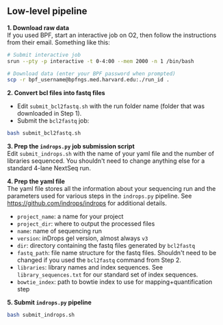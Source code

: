 ## Low-level pipeline
<b> 1. Download raw data </b>  
If you used BPF, start an interactive job on O2, then follow the instructions from their email. Something like this:
```bash
# Submit interactive job
srun --pty -p interactive -t 0-4:00 --mem 2000 -n 1 /bin/bash

# Download data (enter your BPF password when prompted)
scp -r bpf_username@bpfngs.med.harvard.edu:./run_id . 

```

<b> 2. Convert bcl files into fastq files  </b>  
- Edit `submit_bcl2fastq.sh` with the run folder name (folder that was downloaded in Step 1).  
- Submit the `bcl2fastq` job:
```bash 
bash submit_bcl2fastq.sh
```

<b> 3. Prep the `indrops.py` job submission script </b>  
Edit `submit_indrops.sh` with the name of your yaml file and the number of libraries sequenced. You shouldn't need to change anything else for a standard 4-lane NextSeq run. 

<b> 4. Prep the yaml file </b>  
The yaml file stores all the information about your sequencing run and the parameters used for various steps in the `indrops.py` pipeline. See https://github.com/indrops/indrops for additional details.
- `project_name`: a name for your project
- `project_dir`: where to output the processed files
- `name`: name of sequencing run
- `version`: inDrops gel version, almost always `v3`  
- `dir`: directory containing the fastq files generated by `bcl2fastq`
- `fastq_path`: file name structure for the fastq files. Shouldn't need to be changed if you used the `bcl2fastq` command from Step 2.
- `libraries`: library names and index sequences. See `library_sequences.txt` for our standard set of index sequences. 
- `bowtie_index`: path to bowtie index to use for mapping+quantification step 

<b> 5. Submit `indrops.py` pipeline  </b>
``` bash
bash submit_indrops.sh
```
